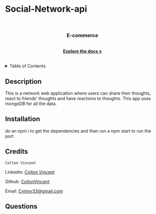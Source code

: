 # Social-Network-api
  <!-- PROJECT LOGO -->
  <br />
  <div align="center">
        <h3 align="center">E-commerce</h3>
        <p align="center">
        <br>
        <a href="https://github.com/ColtonVincent/Book-Search-Engine"><strong>Explore the docs »</strong></a>
        <br />
        <br />
        </p>
  </div>

<!-- Put a Screen Shot here -->
  
  <!-- TABLE OF CONTENTS -->
  <details>
    <summary>Table of Contents</summary>
    <ol>
      <li><a href='#description'>Description</a></li>
      <li><a href='#credits'>Credits</a></li>
      <li><a href='#questions'>Questions</a></li>
    </ol>
  </details>

 ## Description

This is a network web application where users can share their thoughts, react to friends’ thoughts and have reactions to thoughts. This app uses mongoDB for all the data. 
  
 ## Installation

do an npm i to get the dependencies and than run a npm start to run the port 
  
## Credits
 
    Colton Vincent
  <p align="left">Linkedin: <a href="#https://www.linkedin.com/in/colton-vincent-b44172161/">Colton Vincent</a></p>
  <p align="left">Github: <a href="#https://github.com/ColtonVincent">ColtonVincent</a></p>
  <p align="left">Email: <a href="#Cvinny33@gmail.com">Cvinny33@gmail.com</a></p>

  
  ## Questions
